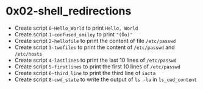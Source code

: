 # 0x02-shell_redirections

- Create script `0-Hello_World` to print `Hello, World`
- Create script `1-confused_smiley` to print `"(Ôo)'`
- Create script `2-hellofile` to print the content of file `/etc/passwd`
- Create script `3-twofiles` to print the content of `/etc/passwd` and `/etc/hosts`
- Create script `4-lastlines` to print the last 10 lines of `/etc/passwd`
- Create script `5-firstlines` to print the first 10 lines of `/etc/passwd`
- Create script `6-third_line` to print the third line of `iacta`
- Create script `8-cwd_state` to write the output of `ls -la` in `ls_cwd_content`
